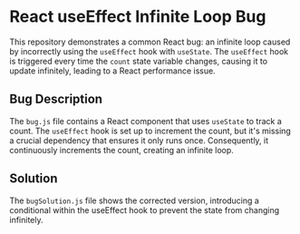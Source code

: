 # React useEffect Infinite Loop Bug

This repository demonstrates a common React bug: an infinite loop caused by incorrectly using the `useEffect` hook with `useState`. The `useEffect` hook is triggered every time the `count` state variable changes, causing it to update infinitely, leading to a React performance issue.

## Bug Description

The `bug.js` file contains a React component that uses `useState` to track a count. The `useEffect` hook is set up to increment the count, but it's missing a crucial dependency that ensures it only runs once. Consequently, it continuously increments the count, creating an infinite loop. 

## Solution

The `bugSolution.js` file shows the corrected version, introducing a conditional within the useEffect hook to prevent the state from changing infinitely.